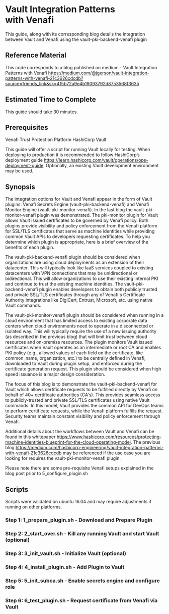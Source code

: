 # Vault Integration Patterns with Venafi
This guide, along with its corresponding blog details the integration between Vault and Venafi using the vault-pki-backend-venafi plugin

## Reference Material
This code corresponds to a blog published on medium - Vault Integration Patterns with Venafi https://medium.com/@jgerson/vault-integration-patterns-with-venafi-21c3626cdcdb?source=friends_link&sk=4f5b72a9e4b19093792d8753568f3635

## Estimated Time to Complete
This guide should take 30 minutes. 

## Prerequisites
Venafi Trust Protection Platform
HashiCorp Vault

This guide will offer a script for running Vault locally for testing. When deploying to production it is recommended to follow HashiCorp’s deployment guide https://learn.hashicorp.com/vault/operations/ops-deployment-guide. Optionally, an existing Vault development environment may be used.

## Synopsis

The integration options for Vault and Venafi appear in the form of Vault plugins: Venafi Secrets Engine (vault-pki-backend-venafi) and Venafi Monitor Engine (vault-pki-monitor-venafi). In the last blog the vault-pki-monitor-venafi plugin was demonstrated. The pki-monitor plugin for Vault allows Vault issued certificates to be governed by Venafi policy.
Both plugins provide visibility and policy enforcement from the Venafi platform for SSL/TLS certificates that serve as machine identities while providing common Vault APIs to developers requesting certificates. To help you determine which plugin is appropriate, here is a brief overview of the benefits of each plugin.

The vault-pki-backend-venafi plugin should be considered when organizations are using cloud deployments as an extension of their datacenter. This will typically look like IaaS services coupled to existing datacenters with VPN connections that may be unidirectional or bidirectional. This will allow organizations to use their existing internal PKI and continue to trust the existing machine identities. The vault-pki-backend-venafi plugin enables developers to obtain both publicly trusted and private SSL/TLS certificates through any of Venafi's Certificate Authority integrations like DigiCert, Entrust, Microsoft, etc. using native Vault commands.

The vault-pki-monitor-venafi plugin should be considered when running in a cloud environment that has limited access to existing corporate data centers when cloud environments need to operate in a disconnected or isolated way. This will typically require the use of a new issuing authority (as described in the previous blog) that will limit trust between cloud resources and on-premise resources. The plugin monitors Vault issued certificates when Vault operates as an intermediate or root CA and enables PKI policy (e.g., allowed values of each field on the certificate, like common_name, organization, etc.) to be centrally defined in Venafi, downloaded to Vault during plugin setup, and enforced during the certificate generation request. This plugin should be considered when high speed issuance is a major design consideration.

The focus of this blog is to demonstrate the vault-pki-backend-venafi for Vault which allows certificate requests to be fulfilled directly by Venafi on behalf of 40+ certificate authorities (CA's). This provides seamless access to publicly-trusted and private SSL/TLS certificates using native Vault commands. In this model, Vault provides the common API for DevOps teams to perform certificate requests, while the Venafi platform fulfills the request. Security teams maintain constant visibility and policy enforcement through Venafi.

Additional details about the workflows between Vault and Venafi can be found in this whitepaper https://www.hashicorp.com/resources/protecting-machine-identities-blueprint-for-the-cloud-operating-model. The previous blog https://medium.com/hashicorp-engineering/vault-integration-patterns-with-venafi-21c3626cdcdb may be referenced if the use case you are looking for requires the vault-pki-monitor-venafi plugin.

Please note there are some pre-requisite Venafi setups explained in the blog post prior to 5_configure_plugin.sh

## Scripts 
Scripts were validated on ubuntu 16.04 and may require adjustments if running on other platforms. 

### Step 1: 1_prepare_plugin.sh - Download and Prepare Plugin
### Step 2: 2_start_over.sh - Kill any running Vault and start Vault (optional)
### Step 3: 3_init_vault.sh - Initialize Vault (optional)
### Step 4: 4_install_plugin.sh - Add Plugin to Vault
### Step 5: 5_init_subca.sh - Enable secrets engine and configure role
### Step 6: 6_test_plugin.sh - Request certificate from Venafi via Vault

